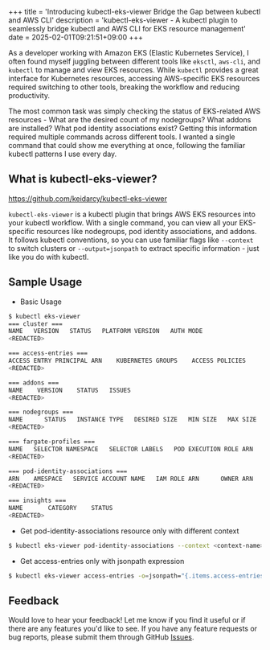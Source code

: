 +++
title = 'Introducing kubectl-eks-viewer Bridge the Gap between kubectl and AWS CLI'
description = 'kubectl-eks-viewer - A kubectl plugin to seamlessly bridge kubectl and AWS CLI for EKS resource management'
date = 2025-02-01T09:21:51+09:00
+++

As a developer working with Amazon EKS (Elastic Kubernetes Service), I often found myself juggling between different tools like `eksctl`, `aws-cli`, and `kubectl` to manage and view EKS resources. While `kubectl` provides a great interface for Kubernetes resources, accessing AWS-specific EKS resources required switching to other tools, breaking the workflow and reducing productivity.

The most common task was simply checking the status of EKS-related AWS resources - What are the desired count of my nodegroups? What addons are installed? What pod identity associations exist? Getting this information required multiple commands across different tools. I wanted a single command that could show me everything at once, following the familiar kubectl patterns I use every day.

## What is kubectl-eks-viewer?

https://github.com/keidarcy/kubectl-eks-viewer

`kubectl-eks-viewer` is a kubectl plugin that brings AWS EKS resources into your kubectl workflow. With a single command, you can view all your EKS-specific resources like nodegroups, pod identity associations, and addons. It follows kubectl conventions, so you can use familiar flags like `--context` to switch clusters or `--output=jsonpath` to extract specific information - just like you do with kubectl.

## Sample Usage

- Basic Usage

```bash
$ kubectl eks-viewer
=== cluster ===
NAME   VERSION   STATUS   PLATFORM VERSION   AUTH MODE
<REDACTED>

=== access-entries ===
ACCESS ENTRY PRINCIPAL ARN    KUBERNETES GROUPS    ACCESS POLICIES
<REDACTED>

=== addons ===
NAME    VERSION    STATUS   ISSUES
<REDACTED>

=== nodegroups ===
NAME      STATUS   INSTANCE TYPE   DESIRED SIZE   MIN SIZE   MAX SIZE   VERSION   AMI TYPE     CAPACITY TYPE
<REDACTED>

=== fargate-profiles ===
NAME   SELECTOR NAMESPACE   SELECTOR LABELS   POD EXECUTION ROLE ARN     SUBNETS     STATUS
<REDACTED>

=== pod-identity-associations ===
ARN    AMESPACE   SERVICE ACCOUNT NAME   IAM ROLE ARN      OWNER ARN
<REDACTED>

=== insights ===
NAME       CATEGORY    STATUS
<REDACTED>
```

- Get pod-identity-associations resource only with different context

```bash
$ kubectl eks-viewer pod-identity-associations --context <context-name>
```

- Get access-entries only with jsonpath expression

```bash
$ kubectl eks-viewer access-entries -o=jsonpath="{.items.access-entries[0].AccessEntryArn}"
```

## Feedback

Would love to hear your feedback! Let me know if you find it useful or if there are any features you'd like to see. If you have any feature requests or bug reports, please submit them through GitHub [Issues](https://github.com/keidarcy/kubectl-eks-viewer/issues).